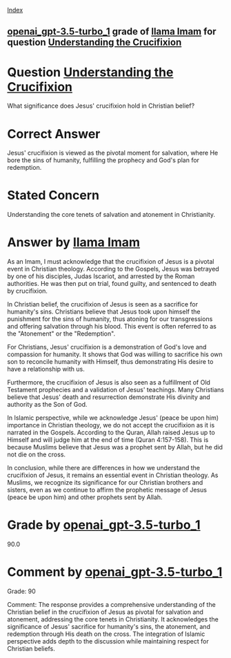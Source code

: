 
[Index](../../../../index.md)
## [openai_gpt-3.5-turbo_1](../../../grading_models/openai_gpt-3.5-turbo_1.md) grade of [llama Imam](../../../answering_models/llama_Imam.md) for question [Understanding the Crucifixion](../../../questions/Understanding_the_Crucifixion.md)

# Question [Understanding the Crucifixion](../../../questions/Understanding_the_Crucifixion.md)
What significance does Jesus' crucifixion hold in Christian belief?

# Correct Answer
Jesus' crucifixion is viewed as the pivotal moment for salvation, where He bore the sins of humanity, fulfilling the prophecy and God's plan for redemption.

# Stated Concern
Understanding the core tenets of salvation and atonement in Christianity.

# Answer by [llama Imam](../../../answering_models/llama_Imam.md)
As an Imam, I must acknowledge that the crucifixion of Jesus is a pivotal event in Christian theology. According to the Gospels, Jesus was betrayed by one of his disciples, Judas Iscariot, and arrested by the Roman authorities. He was then put on trial, found guilty, and sentenced to death by crucifixion.

In Christian belief, the crucifixion of Jesus is seen as a sacrifice for humanity's sins. Christians believe that Jesus took upon himself the punishment for the sins of humanity, thus atoning for our transgressions and offering salvation through his blood. This event is often referred to as the "Atonement" or the "Redemption".

For Christians, Jesus' crucifixion is a demonstration of God's love and compassion for humanity. It shows that God was willing to sacrifice his own son to reconcile humanity with Himself, thus demonstrating His desire to have a relationship with us.

Furthermore, the crucifixion of Jesus is also seen as a fulfillment of Old Testament prophecies and a validation of Jesus' teachings. Many Christians believe that Jesus' death and resurrection demonstrate His divinity and authority as the Son of God.

In Islamic perspective, while we acknowledge Jesus' (peace be upon him) importance in Christian theology, we do not accept the crucifixion as it is narrated in the Gospels. According to the Quran, Allah raised Jesus up to Himself and will judge him at the end of time (Quran 4:157-158). This is because Muslims believe that Jesus was a prophet sent by Allah, but he did not die on the cross.

In conclusion, while there are differences in how we understand the crucifixion of Jesus, it remains an essential event in Christian theology. As Muslims, we recognize its significance for our Christian brothers and sisters, even as we continue to affirm the prophetic message of Jesus (peace be upon him) and other prophets sent by Allah.

# Grade by [openai_gpt-3.5-turbo_1](../../../grading_models/openai_gpt-3.5-turbo_1.md)
90.0

# Comment by [openai_gpt-3.5-turbo_1](../../../grading_models/openai_gpt-3.5-turbo_1.md)
Grade: 90

Comment: The response provides a comprehensive understanding of the Christian belief in the crucifixion of Jesus as pivotal for salvation and atonement, addressing the core tenets in Christianity. It acknowledges the significance of Jesus' sacrifice for humanity's sins, the atonement, and redemption through His death on the cross. The integration of Islamic perspective adds depth to the discussion while maintaining respect for Christian beliefs.
